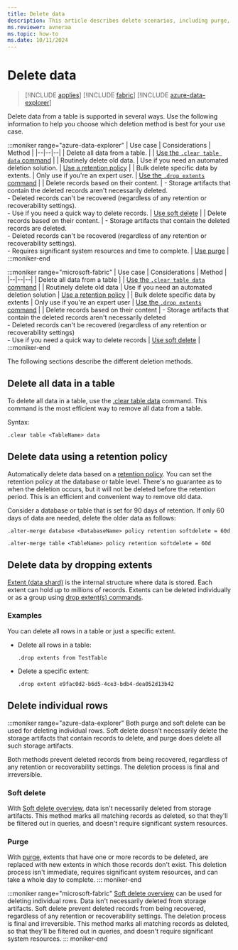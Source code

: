 ```yaml
---
title: Delete data
description: This article describes delete scenarios, including purge, dropping extents and retention based deletes.
ms.reviewer: avneraa
ms.topic: how-to
ms.date: 10/11/2024
---
```

# Delete data

> [!INCLUDE [applies](../includes/applies-to-version/applies.md)] [!INCLUDE [fabric](../includes/applies-to-version/fabric.md)] [!INCLUDE [azure-data-explorer](../includes/applies-to-version/azure-data-explorer.md)]

Delete data from a table is supported in several ways. Use the following information to help you choose which deletion method is best for your use case.

:::moniker range="azure-data-explorer"
| Use case | Considerations | Method |
|--|--|--|
| Delete all data from a table. | | [Use the `.clear table data` command](#delete-all-data-in-a-table) |
| Routinely delete old data. | Use if you need an automated deletion solution. | [Use a retention policy](#delete-data-using-a-retention-policy) |
| Bulk delete specific data by extents. | Only use if you're an expert user. | [Use the `.drop extents` command](#delete-data-by-dropping-extents) |
| Delete records based on their content. | - Storage artifacts that contain the deleted records aren't necessarily deleted. <br /> - Deleted records can't be recovered (regardless of any retention or recoverability settings). <br />- Use if you need a quick way to delete records. | [Use soft delete](#soft-delete) |
| Delete records based on their content. | - Storage artifacts that contain the deleted records are deleted. <br /> - Deleted records can't be recovered (regardless of any retention or recoverability settings). <br />- Requires significant system resources and time to complete. | [Use purge](#purge) |
:::moniker-end

:::moniker range="microsoft-fabric"
| Use case | Considerations | Method |
|--|--|--|
| Delete all data from a table | | [Use the `.clear table data` command](#delete-all-data-in-a-table) |
| Routinely delete old data | Use if you need an automated deletion solution | [Use a retention policy](#delete-data-using-a-retention-policy) |
| Bulk delete specific data by extents | Only use if you're an expert user | [Use the `.drop extents` command](#delete-data-by-dropping-extents) |
| Delete records based on their content | - Storage artifacts that contain the deleted records aren't necessarily deleted<br /> - Deleted records can't be recovered (regardless of any retention or recoverability settings)<br />- Use if you need a quick way to delete records | [Use soft delete](#soft-delete) |
:::moniker-end

The following sections describe the different deletion methods.

## Delete all data in a table

To delete all data in a table, use the [.clear table data](../management/clear-table-data-command.md) command. This command is the most efficient way to remove all data from a table.

Syntax:

```kusto
.clear table <TableName> data
```

## Delete data using a retention policy

Automatically delete data based on a [retention policy](../management/retention-policy.md). You can set the retention policy at the database or table level. There's no guarantee as to when the deletion occurs, but it will not be deleted before the retention period. This is an efficient and convenient way to remove old data.

Consider a database or table that is set for 90 days of retention. If only 60 days of data are needed, delete the older data as follows:

```kusto
.alter-merge database <DatabaseName> policy retention softdelete = 60d

.alter-merge table <TableName> policy retention softdelete = 60d
```

## Delete data by dropping extents

[Extent (data shard)](../management/extents-overview.md) is the internal structure where data is stored. Each extent can hold up to millions of records. Extents can be deleted individually or as a group using [drop extent(s) commands](../management/drop-extents.md).

### Examples

You can delete all rows in a table or just a specific extent.

- Delete all rows in a table:

    ```kusto
    .drop extents from TestTable
    ```

- Delete a specific extent:

    ```kusto
    .drop extent e9fac0d2-b6d5-4ce3-bdb4-dea052d13b42
    ```

## Delete individual rows

:::moniker range="azure-data-explorer"
Both purge and soft delete can be used for deleting individual rows. Soft delete doesn't necessarily delete the storage artifacts that contain records to delete, and purge does delete all such storage artifacts.

Both methods prevent deleted records from being recovered, regardless of any retention or recoverability settings. The deletion process is final and irreversible.

### Soft delete

With [Soft delete overview](data-soft-delete.md), data isn't necessarily deleted from storage artifacts. This method marks all matching records as deleted, so that they'll be filtered out in queries, and doesn't require significant system resources.

### Purge

With [purge](data-purge.md), extents that have one or more records to be deleted, are replaced with new extents in which those records don't exist. This deletion process isn't immediate, requires significant system resources, and can take a whole day to complete.
::: moniker-end

:::moniker range="microsoft-fabric"
[Soft delete overview](data-soft-delete.md) can be used for deleting individual rows. Data isn't necessarily deleted from storage artifacts. Soft delete prevent deleted records from being recovered, regardless of any retention or recoverability settings. The deletion process is final and irreversible. This method marks all matching records as deleted, so that they'll be filtered out in queries, and doesn't require significant system resources.
::: moniker-end
